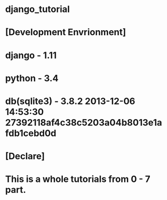 # django_tutorial

# [Development Envrionment]
# django - 1.11
# python - 3.4
# db(sqlite3) - 3.8.2 2013-12-06 14:53:30 27392118af4c38c5203a04b8013e1afdb1cebd0d

# [Declare]
# This is a whole tutorials from 0 - 7 part.